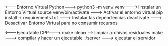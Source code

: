 <---Entorno Virtual Python--->
python3 -m venv venv --->I nstalar un Entorno Virtual
source venv/bin/activate ---> Activar el entorno virtual
pip install -r requirements.txt ---> Instalar las dependencias
deactivate ---> Desactivar Entorno Virtual para no consumir recursos

<---Ejecutable CPP--->
make clean --> limpiar archivos residuales
make ---> compilar y hacer un ejecutable
./server ---> ejecutar el servidor
